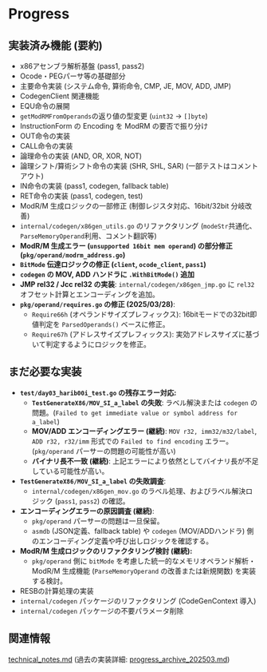 # Progress

## 実装済み機能 (要約)
- x86アセンブラ解析基盤 (pass1, pass2)
- Ocode・PEGパーサ等の基礎部分
- 主要命令実装 (システム命令, 算術命令, CMP, JE, MOV, ADD, JMP)
- CodegenClient 関連機能
- EQU命令の展開
- `getModRMFromOperands`の返り値の型変更 (`uint32` -> `[]byte`)
- InstructionForm の Encoding を ModRM の要否で振り分け
- OUT命令の実装
- CALL命令の実装
- 論理命令の実装 (AND, OR, XOR, NOT)
- 論理シフト/算術シフト命令の実装 (SHR, SHL, SAR) (一部テストはコメントアウト)
- IN命令の実装 (pass1, codegen, fallback table)
- RET命令の実装 (pass1, codegen, test)
- ModR/M 生成ロジックの一部修正 (制御レジスタ対応、16bit/32bit 分岐改善)
- `internal/codegen/x86gen_utils.go` のリファクタリング (`modeStr`共通化、`ParseMemoryOperand`利用、コメント翻訳等)
- **ModR/M 生成エラー (`unsupported 16bit mem operand`) の部分修正 (`pkg/operand/modrm_address.go`)**
- **`BitMode` 伝達ロジックの修正 (`client`, `ocode_client`, `pass1`)**
- **`codegen` の MOV, ADD ハンドラに `.WithBitMode()` 追加**
- **JMP rel32 / Jcc rel32 の実装**: `internal/codegen/x86gen_jmp.go` に `rel32` オフセット計算とエンコーディングを追加。
- **`pkg/operand/requires.go` の修正 (2025/03/28)**:
    - `Require66h` (オペランドサイズプレフィックス): 16bitモードでの32bit即値判定を `ParsedOperands()` ベースに修正。
    - `Require67h` (アドレスサイズプレフィックス): 実効アドレスサイズに基づいて判定するようにロジックを修正。

## まだ必要な実装
- **`test/day03_harib00i_test.go` の残存エラー対応:**
    - **`TestGenerateX86/MOV_SI_a_label` の失敗**: ラベル解決または `codegen` の問題。(`Failed to get immediate value or symbol address for a_label`)
    - **MOV/ADD エンコーディングエラー (継続)**: `MOV r32, imm32/m32/label`, `ADD r32, r32/imm` 形式での `Failed to find encoding` エラー。(`pkg/operand` パーサーの問題の可能性が高い)
    - **バイナリ長不一致 (継続)**: 上記エラーにより依然としてバイナリ長が不足している可能性が高い。
- **`TestGenerateX86/MOV_SI_a_label` の失敗調査**:
    - `internal/codegen/x86gen_mov.go` のラベル処理、およびラベル解決ロジック (`pass1`, `pass2`) の確認。
- **エンコーディングエラーの原因調査 (継続)**:
    - `pkg/operand` パーサーの問題は一旦保留。
    - `asmdb` (JSON定義、fallback table) や `codegen` (MOV/ADDハンドラ) 側のエンコーディング定義や呼び出しロジックを確認する。
- **ModR/M 生成ロジックのリファクタリング検討 (継続):**
    - `pkg/operand` 側に `bitMode` を考慮した統一的なメモリオペランド解析・ModR/M 生成機能 (`ParseMemoryOperand` の改善または新規関数) を実装する検討。
- RESBの計算処理の実装
- `internal/codegen` パッケージのリファクタリング (CodeGenContext 導入)
- `internal/codegen` パッケージの不要パラメータ削除

## 関連情報
[technical_notes.md](../details/technical_notes.md)
(過去の実装詳細: [progress_archive_202503.md](../archives/progress_archive_202503.md))
